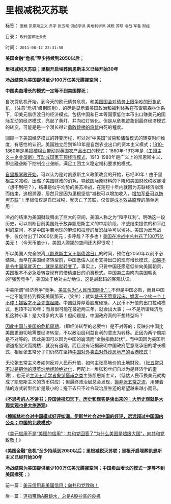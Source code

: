 # 里根减税灭苏联

标签： `里根` `凯恩斯主义` `赤字` `张五常` `供给学派` `奥地利学派` `减税` `苏联` `冷战` `军备` `财经` 

目录： `现代国家社会史`

时间： `2011-08-12 22:31:50`

**美国金融“危机”至少持续到2050以后；**

**里根减税灭苏联；里根开启埋葬凯恩斯主义已经开始30年**

**冷战结束为美国提供至少100万亿美元腾挪空间；**

**中国卖血增长的模式一定等不到美国撑死**；

自次贷危机开始，到今天的欧元债务危机，和[美国国会对债务上限争吵的形象危机](../../../2011/8/11/美元信用非美国信用；向共和党致敬！.md)，（注意“危机”级别区别），的确是显示着美国政治和福利体系在布雷顿森林体系下，印美元借债渡日的经济模式，包括中国和日本等国家低估本币出口赚美元的国际互动的经济模式，亮起了黄灯，并向红灯转化。但是从危机迹象到最终经济模式的转变，可能是是一个漫长得让[勇敢跳楼的旅鼠](../../../2011/8/11/调整不是死亡；萧条不是灾难；硬着陆不是经济崩溃；.md)白死的程度。

回顾一下美国经济模式的转变历程，可以对“中美国”贸易和储备模式的转变时间维度，有感性的认识。美国独立后到1810年是自然农业出口的资本主义模式；[1810-1860年是黑奴植棉业带动对英国农产品出口](../../../2011/5/23/为什么美国南方会形成黑奴植棉业？.md)的模式；1860年-1913年是[（工团主义＋企业垄断）互动成国家干预经济模式](../../../2011/7/4/工团主义加深经济危机，向中世纪行业工会转变.md)，1913-1980年是广义上的凯恩斯主义，即金融垄断下控制企业垄断，满足工团主义稳定福利要求的模式。

[自里根掌政开始](../../../2011/5/6/里根的保守主义和格兰特总统.md)，可以认为是对凯恩斯主义政策改变的开始，已经30年！由于里根主义减税，压缩了美国财政的消耗，导致国际原财料的下降和美国财政税收暴增（想不到吧？），结果是似乎均势的美苏冷战，在短短十年内就因为苏联经济崩溃而结束。追根溯源，居然只是因为里根坚信“减税可以增加收入，[增加军备可以拖垮苏联](../../../2011/4/7/民主社会商业机会多，国防负担轻.md)”！里根仅仅是自已减税，就灭亡了苏联，仅仅是[成本效益原理](../../../2010/1/15/进化论本质规律就是成本效益定律.md)的简单运用！

冷战的结束为美国财政腾出了巨大的空间，美国人称之为“和平红利”。明确这一段历史，可以判断目前美国处于放弃凯恩斯主义的中期阶段，冷战结束提供的和平红利的空间，不是中国争霸地球的麻烦和拉登的反恐战争可以填补。美国为反恐战争，仅仅付出了12000亿美元；多呼哉？不多也！[美国在冷战中总共花了100万亿美元](../../../2011/1/21/美国是有史以来最有油水的“帝国”.md)！（今天币值计），美国人腾挪的空间还大得很呢！

所以美国人完全脱离[（凯恩斯主义＋借债渡日）](../../../2011/1/21/美元滥发，透支和屯积的被约束.md)的时间，预估在2050年以前不必结束。而早在美国经济转型前，中国低估人民币支持出口的现有增长模式，[如果不是令中国早就灭亡，就是早就转变了](../../../2008/11/3/亡于内需不振！今天仍是明朝吗？.md)。事实上，只要中国还愿意低价向美国朝贡，美国根本不必急着转变现有的借债渡日的消费模式。中国卖血卖肉向美国朝贡的“强势竞争”，美国处于绝对主动地位，这是最起码的客观认识。

中美所谓“经济竞争”竞争，[美其名为“人民币国际化”；](../../../2011/6/15/国际板推动RMB国际化的骗局.md)不但是中国必败，而且中国一定不能坚持到撑死美国那天，（笑笑）；就如[婊子不愿意起床，嫖客一个接一个上不停！嫖客才不会先直起腰](../../../2010/5/3/美国历史上最可笑的对手.md)。中国就算厚着脸皮硬挺，人民币不升值的出口拉动模式，也顶不过10年；而且很可能在最近两三年，就会出大事；——>不是所谓经济危机这种小事！是大得多的大事！但问题是，中国政府真的不想转型吗？

[因此中国与美国的危机周期](../../../2009/7/29/中美互动的经济危机.md)，（即经济转型的必要性）是不对等的；反映出中国比美国更迫切地需要经济转型，不以政治层利益自利的意志为转移。正因为两个周期是不对等的，因此美国可以因为中国的崩溃而“金融指数起伏”，而中国因为美国所谓道指股灾而跳楼，就没有道理。而且没有证据表明中国政府愿意继承旧的增长模式，相反张五常分子们仍然在坚持[中国对外卖血对外炒房地产的香港模式](../../../2010/3/29/中国经济不可能“大香港化”，国民内需是根本.md)！

无论张五常主义者如何反对人民币升值，如何主张高地价的土地财政，（[张五常只不过是把他的港英炒地经验绝对化](../../../2009/7/23/张五常大师对现代经济学的贡献史无前例.md)，再配上一堆张粉丝们自以为是经济学的歪理），也无论[主流五毛学者象邹恒甫之类](../../../2011/7/21/经济学的良心就是据理力争Vs第一流的猪狗.md)主张凯恩斯主义，（低估人民币换美元就构成了凯恩斯主义的货币供应）；但最终政治层总会发现，[抛弃张五常之流](../../../2009/7/23/马列凯恩斯张五常理论中国特色化的共同特点.md)，用硬着陆的方式转型代价是最小的；拖下去只不过令政治层生还的希望越来越小而已。

《[**不思考的人不读书；异国读报知天下，历史和现实是读出来的；大历史观就是大现实观也是大旅游观**](../../../2011/8/11/读书读报懂历史，学会旅游看世界.md)》

《[**穆斯林社会对中国模式好评如潮，伊斯兰社会对中国的好评，远远超过中国国内公众；中国的北欧模式**](../../../2011/8/11/穆斯林社会对中国模式好评如潮.md)》

《[美元信用不是“美国的信用”；共和党回答了“为什么美国是超级大国”，向共和党致敬！](../../../2011/8/11/美元信用非美国信用；向共和党致敬！.md)》

《**美国金融“危机”至少持续到2050以后；里根减税灭苏联；里根开启埋葬凯恩斯主义已经开始30年**

**冷战结束为美国提供至少100万亿美元腾挪空间；中国卖血增长的模式一定等不到美国撑死**；》



前一篇：[美元信用非美国信用；向共和党致敬！](../../../2011/8/11/美元信用非美国信用；向共和党致敬！.md)

后一篇：[道指带动A股跳水，总是A股抄底的良机](../../../2011/8/12/道指带动A股跳水，总是A股抄底的良机.md)